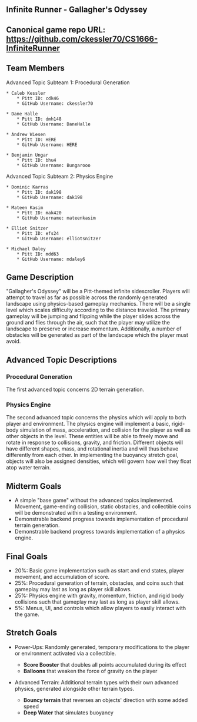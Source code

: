 ## Infinite Runner - Gallagher's Odyssey

## Canonical game repo URL: https://github.com/ckessler70/CS1666-InfiniteRunner

## Team Members
Advanced Topic Subteam 1: Procedural Generation

	* Caleb Kessler
		* Pitt ID: cdk46
		* GitHub Username: ckessler70

	* Dane Halle
		* Pitt ID: dmh148
		* GitHub Username: DaneHalle

	* Andrew Wiesen
		* Pitt ID: HERE
		* GitHub Username: HERE

	* Benjamin Ungar
		* Pitt ID: bhu4
		* GitHub Username: Bungarooo

Advanced Topic Subteam 2: Physics Engine

	* Dominic Karras
		* Pitt ID: dak198
		* GitHub Username: dak198

	* Mateen Kasim
		* Pitt ID: mak420
		* GitHub Username: mateenkasim

	* Elliot Snitzer
		* Pitt ID: efs24
		* GitHub Username: elliotsnitzer

	* Michael Daley
		* Pitt ID: mdd63
		* GitHub Username: mdaley6

## Game Description
"Gallagher's Odyssey" will be a Pitt-themed infinite sidescroller. Players will attempt to travel as far as possible across the randomly generated landscape using physics-based gameplay mechanics. There will be a single level which scales difficulty according to the distance traveled. The primary gameplay will be jumping and flipping while the player slides across the ground and flies through the air, such that the player may utilize the landscape to preserve or increase momentum. Additionally, a number of obstacles will be generated as part of the landscape which the player must avoid.

## Advanced Topic Descriptions

### Procedural Generation
The first advanced topic concerns 2D terrain generation.

### Physics Engine
The second advanced topic concerns the physics which will apply to both player and environment. The physics engine will implement a basic, rigid-body simulation of mass, acceleration, and collision for the player as well as other objects in the level. These entities will be able to freely move and rotate in response to collisions, gravity, and friction. Different objects will have different shapes, mass, and rotational inertia and will thus behave differently from each other. In implementing the buoyancy stretch goal, objects will also be assigned densities, which will govern how well they float atop water terrain.

## Midterm Goals
* A simple "base game" without the advanced topics implemented. Movement, game-ending collision, static obstacles, and collectible coins will be demonstrated within a testing environment.
* Demonstrable backend progress towards implementation of procedural terrain generation.
* Demonstrable backend progress towards implementation of a physics engine.

## Final Goals
* 20%: Basic game implementation such as start and end states, player movement, and accumulation of score.
* 25%: Procedural generation of terrain, obstacles, and coins such that gameplay may last as long as player skill allows.
* 25%: Physics engine with gravity, momentum, friction, and rigid body collisions such that gameplay may last as long as player skill allows.
* 5%: Menus, UI, and controls which allow players to easily interact with the game.

## Stretch Goals
* Power-Ups: Randomly generated, temporary modifications to the player or environment activated via a collectible.
	* **Score Booster** that doubles all points accumulated during its effect
	* **Balloons** that weaken the force of gravity on the player

* Advanced Terrain: Additional terrain types with their own advanced physics, generated alongside other terrain types.
	* **Bouncy terrain** that reverses an objects' direction with some added speed
	* **Deep Water** that simulates buoyancy
